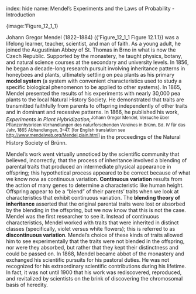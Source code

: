 index: hide
name: Mendel’s Experiments and the Laws of Probability - Introduction


{image:'Figure_12_1_1}
        

Johann Gregor Mendel (1822–1884) ({'Figure_12_1_1 Figure 12.1.1}) was a lifelong learner, teacher, scientist, and man of faith. As a young adult, he joined the Augustinian Abbey of St. Thomas in Brno in what is now the Czech Republic. Supported by the monastery, he taught physics, botany, and natural science courses at the secondary and university levels. In 1856, he began a decade-long research pursuit involving inheritance patterns in honeybees and plants, ultimately settling on pea plants as his primary  **model system** (a system with convenient characteristics used to study a specific biological phenomenon to be applied to other systems). In 1865, Mendel presented the results of his experiments with nearly 30,000 pea plants to the local Natural History Society. He demonstrated that traits are transmitted faithfully from parents to offspring independently of other traits and in dominant and recessive patterns. In 1866, he published his work,  *Experiments in Plant Hybridization,*<sup>Johann Gregor Mendel, Versuche über Pflanzenhybriden Verhandlungen des naturforschenden Vereines in Brünn, Bd. IV für das Jahr, 1865 Abhandlungen, 3–47. [for English translation see http://www.mendelweb.org/Mendel.plain.html]
</sup> in the proceedings of the Natural History Society of Brünn.

Mendel’s work went virtually unnoticed by the scientific community that believed, incorrectly, that the process of inheritance involved a blending of parental traits that produced an intermediate physical appearance in offspring; this hypothetical process appeared to be correct because of what we know now as continuous variation.  **Continuous variation** results from the action of many genes to determine a characteristic like human height. Offspring appear to be a “blend” of their parents’ traits when we look at characteristics that exhibit continuous variation. The  **blending theory of inheritance** asserted that the original parental traits were lost or absorbed by the blending in the offspring, but we now know that this is not the case. Mendel was the first researcher to see it. Instead of continuous characteristics, Mendel worked with traits that were inherited in distinct classes (specifically, violet versus white flowers); this is referred to as  **discontinuous variation**. Mendel’s choice of these kinds of traits allowed him to see experimentally that the traits were not blended in the offspring, nor were they absorbed, but rather that they kept their distinctness and could be passed on. In 1868, Mendel became abbot of the monastery and exchanged his scientific pursuits for his pastoral duties. He was not recognized for his extraordinary scientific contributions during his lifetime. In fact, it was not until 1900 that his work was rediscovered, reproduced, and revitalized by scientists on the brink of discovering the chromosomal basis of heredity.
